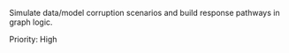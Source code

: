 Simulate data/model corruption scenarios and build response pathways in graph logic.

Priority: High